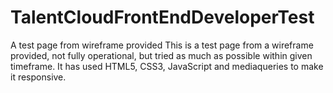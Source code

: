 # TalentCloudFrontEndDeveloperTest
A test page from wireframe provided
This is a test page from a wireframe provided, not fully operational, but tried as much as possible within given timeframe.
It has used HTML5, CSS3, JavaScript and mediaqueries to make it responsive.
